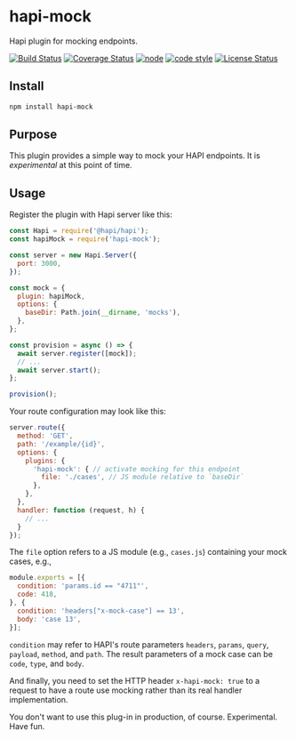 # hapi-mock

Hapi plugin for mocking endpoints.

[![Build Status](https://travis-ci.org/frankthelen/hapi-mock.svg?branch=master)](https://travis-ci.org/frankthelen/hapi-mock)
[![Coverage Status](https://coveralls.io/repos/github/frankthelen/hapi-mock/badge.svg?branch=master)](https://coveralls.io/github/frankthelen/hapi-mock?branch=master)
[![node](https://img.shields.io/node/v/hapi-mock.svg)]()
[![code style](https://img.shields.io/badge/code_style-airbnb-brightgreen.svg)](https://github.com/airbnb/javascript)
[![License Status](http://img.shields.io/npm/l/hapi-mock.svg)]()

## Install

```bash
npm install hapi-mock
```

## Purpose

This plugin provides a simple way to mock your HAPI endpoints.
It is *experimental* at this point of time.

## Usage

Register the plugin with Hapi server like this:
```js
const Hapi = require('@hapi/hapi');
const hapiMock = require('hapi-mock');

const server = new Hapi.Server({
  port: 3000,
});

const mock = {
  plugin: hapiMock,
  options: {
    baseDir: Path.join(__dirname, 'mocks'),
  },
};

const provision = async () => {
  await server.register([mock]);
  // ...
  await server.start();
};

provision();
```

Your route configuration may look like this:
```js
server.route({
  method: 'GET',
  path: '/example/{id}',
  options: {
    plugins: {
      'hapi-mock': { // activate mocking for this endpoint
        file: './cases', // JS module relative to `baseDir`
      },
    },
  },
  handler: function (request, h) {
    // ...
  }
});
```

The `file` option refers to a JS module (e.g., `cases.js`) containing your mock cases, e.g.,
```js
module.exports = [{
  condition: 'params.id == "4711"',
  code: 418,
}, {
  condition: 'headers["x-mock-case"] == 13',
  body: 'case 13',
}];
```

`condition` may refer to HAPI's route parameters `headers`, `params`, `query`, `payload`, `method`, and `path`.
The result parameters of a mock case can be `code`, `type`, and `body`.

And finally, you need to set the HTTP header `x-hapi-mock: true` to a request to have a route use mocking rather than its real handler implementation.

You don't want to use this plug-in in production, of course.
Experimental. Have fun.
